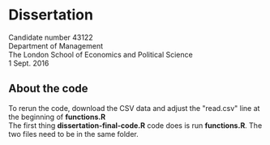 # Dissertation
Candidate number 43122 <br>
Department of Management <br>
The London School of Economics and Political Science <br>
1 Sept. 2016 <br>

## About the code
To rerun the code, download the CSV data and adjust the "read.csv" line at the beginning of **functions.R** <br>
The first thing **dissertation-final-code.R** code does is run **functions.R**. The two files need to be in the same folder.
